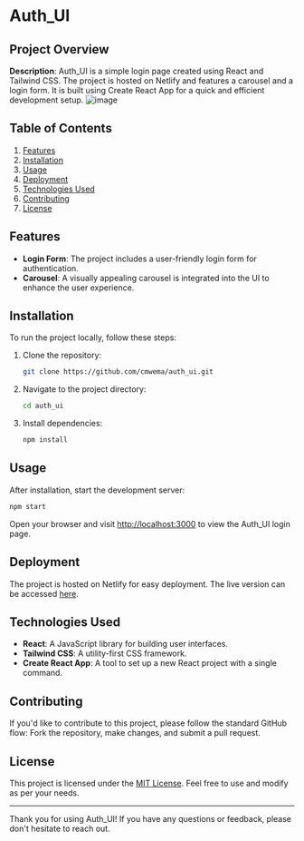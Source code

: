 # Auth_UI

## Project Overview

**Description**: Auth_UI is a simple login page created using React and Tailwind CSS. The project is hosted on Netlify and features a carousel and a login form. It is built using Create React App for a quick and efficient development setup.
![image](https://github.com/cmwema/auth_ui/assets/81985376/d94ff068-8f86-4377-a28f-bec3acd43c8d)

## Table of Contents

1. [Features](#features)
2. [Installation](#installation)
3. [Usage](#usage)
4. [Deployment](#deployment)
5. [Technologies Used](#technologies-used)
6. [Contributing](#contributing)
7. [License](#license)

## Features

- **Login Form**: The project includes a user-friendly login form for authentication.
- **Carousel**: A visually appealing carousel is integrated into the UI to enhance the user experience.

## Installation

To run the project locally, follow these steps:

1. Clone the repository:

   ```bash
   git clone https://github.com/cmwema/auth_ui.git
   ```

2. Navigate to the project directory:

   ```bash
   cd auth_ui
   ```

3. Install dependencies:

   ```bash
   npm install
   ```

## Usage

After installation, start the development server:

```bash
npm start
```

Open your browser and visit [http://localhost:3000](http://localhost:3000) to view the Auth_UI login page.

## Deployment

The project is hosted on Netlify for easy deployment. The live version can be accessed [here](https://authui.netlify.app/).

## Technologies Used

- **React**: A JavaScript library for building user interfaces.
- **Tailwind CSS**: A utility-first CSS framework.
- **Create React App**: A tool to set up a new React project with a single command.

## Contributing

If you'd like to contribute to this project, please follow the standard GitHub flow: Fork the repository, make changes, and submit a pull request.

## License

This project is licensed under the [MIT License](LICENSE). Feel free to use and modify as per your needs.

---

Thank you for using Auth_UI! If you have any questions or feedback, please don't hesitate to reach out.
